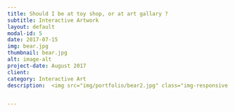 ```yaml
---
title: Should I be at toy shop, or at art gallary ?
subtitle: Interactive Artwork
layout: default
modal-id: 5
date: 2017-07-15
img: bear.jpg
thumbnail: bear.jpg
alt: image-alt
project-date: August 2017
client:
category: Interactive Art
description:  <img src="img/portfolio/bear2.jpg" class="img-responsive img-centered" alt="oo"><br> <img src="img/portfolio/bear3.jpg" class="img-responsive img-centered" alt="oo"><br> <img src="img/portfolio/bear4.jpg" class="img-responsive img-centered" alt="oo"><br> Should I be at toy shop, or at art gallary ? <iframe src="https://player.vimeo.com/video/292702033" width="900" height="475" frameborder="0" webkitallowfullscreen mozallowfullscreen allowfullscreen></iframe> <br> 2017 <br>  Arduino and other materials <br> <p>부드럽고, 만지고 싶으며, 한 번쯤 안아보고 싶은 작품을 만들고자 했다. 마주치기만 해도 심장이 두근거리고 얼굴이 찌푸려지는 제도권 속의 흔한 미술작품을 탄생시킬 마음은 없었다. 사람들이 웃고 즐길 수 있는 작품을 만드는 걸 목표로 했다.</p> <p>강을 따라 걷던 중, 헌 옷 수거함 위에 덩그러니 놓여 있는 분홍색 곰 인형을 보았다. 왜 거기에 놓여있었는지 알 수 없었다. 누군가에게 질려서 버려진 것인지 사연이 담겨 있을지, 아무것도 짐작할 수 없었다. 그런데도 무언가에 홀린 듯, 곰 인형을 그대로 두고 싶지 않았다. 양손 그대로 안아서 집에 데려왔다.</p> <p>아마 처음 봤을 때부터 곰돌이에 기계장치를 부착해 힘을 불어넣고 싶었나 보다. 몇 주 후 곰돌이는 볼트, 너트, 철판, 아두이노와 결합하여 혼자 움직일 수 있게 되었다. 과거의 힘없고 꼬질꼬질했던, 헌 옷 수거함 위의 곰돌이는 찾아볼 수 없었다.</p> <p>앙드레 말로는 “자연을 바라보는 것이 아니라 미술관을 방문함으로써 화가가 되는 것”이라고 말했다. 예술가에게 미(美)는 무엇보다 예술과 예술사와의 관련 아래에서 존재한다는 뜻이다. 하지만 우리는 작품이 초석이 아닌, ‘제도’가 초석이 되어 작품을 만들어내는 예술의 권위에 의문을 가질 필요가 있다.</p> <p>움직이는 분홍색 곰돌이는 제도권 안에 있는 사람들이 인정하면 작품이 되는 현대미술의 모호함을 반추하게끔 하는 역할을 한다. “저는 쓰레기통 안에 있다가 이제는 스스로 움직일 수 있는 곰돌이가 되었어요. 생기를 가진 저는 다시 장난감 가게로 가야 하나요, 작품이 되었을까요?”</p>


---
```


